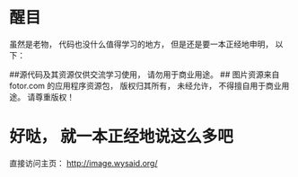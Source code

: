 ﻿# 醒目 #
虽然是老物， 代码也没什么值得学习的地方， 但是还是要一本正经地申明， 以下：

 ##源代码及其资源仅供交流学习使用， 请勿用于商业用途。 ##
图片资源来自 fotor.com 的应用程序资源包， 版权归其所有， 未经允许， 不得擅自用于商业用途。 请尊重版权！

# 好哒， 就一本正经地说这么多吧 #

直接访问主页： <a href="http://image.wysaid.org/">http://image.wysaid.org/</a>
